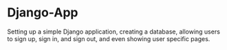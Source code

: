 # Django-App

Setting up a simple Django application, creating a database, allowing users to sign up, sign in, and sign out, and even showing user specific pages. 
